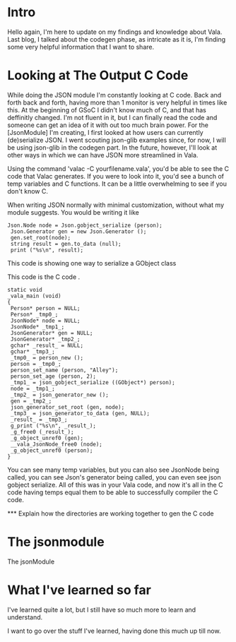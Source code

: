 # Intro
Hello again, I'm here to update on my findings and knowledge about Vala. Last blog, I talked about the codegen phase, as intricate as it is, I'm finding some very helpful information that I want to share.

# Looking at The Output C Code
While doing the JSON module I'm constantly looking at C code. Back and forth back and forth, having more than 1 monitor is very helpful in times like this. At the beginning of GSoC I didn't know much of C, and that has deffinitly changed. I'm not fluent in it, but I can finally read the code and someone can get an idea of it with out too much brain power. For the [JsonModule] I'm creating, I first looked at how users can currently (de)serialize JSON. I went scouting json-glib examples since, for now, I will be using json-glib in the codegen part. In the future, however, I'll look at other ways in which we can have JSON more streamlined in Vala.

Using the command 'valac -C yourfilename.vala', you'd be able to see the C code that Valac generates. If you were to look into it, you'd see a bunch of temp variables and C functions. It can be a little overwhelming to see if you don't know C. 

When writing JSON normally with minimal customization, without what my module suggests. You would be writing it like

   ``` vala
Json.Node node = Json.gobject_serialize (person);
    Json.Generator gen = new Json.Generator ();
    gen.set_root(node);
    string result = gen.to_data (null);
    print ("%s\n", result); 
  ```
  
This code is showing one way to serialize a GObject class


This code is the C code . 
   ``` vala
static void
_vala_main (void)
{
	Person* person = NULL;
	Person* _tmp0_;
	JsonNode* node = NULL;
	JsonNode* _tmp1_;
	JsonGenerator* gen = NULL;
	JsonGenerator* _tmp2_;
	gchar* _result_ = NULL;
	gchar* _tmp3_;
	_tmp0_ = person_new ();
	person = _tmp0_;
	person_set_name (person, "Alley");
	person_set_age (person, 2);
	_tmp1_ = json_gobject_serialize ((GObject*) person);
	node = _tmp1_;
	_tmp2_ = json_generator_new ();
	gen = _tmp2_;
	json_generator_set_root (gen, node);
	_tmp3_ = json_generator_to_data (gen, NULL);
	_result_ = _tmp3_;
	g_print ("%s\n", _result_);
	_g_free0 (_result_);
	_g_object_unref0 (gen);
	__vala_JsonNode_free0 (node);
	_g_object_unref0 (person);
}
```

You can see many temp variables, but you can also see JsonNode being called, you can see Json's generator being called, you can even see json gobject serialize. All of this was in your Vala code, and now it's all in the C code having temps equal them to be able to successfully compiler the C code.

*** Explain how the directories are working together to gen the C code

# The jsonmodule
The jsonModule 

# What I've learned so far
I've learned quite a lot, but I still have so much more to learn and understand.

I want to go over the stuff I've learned, having done this much up till now.

